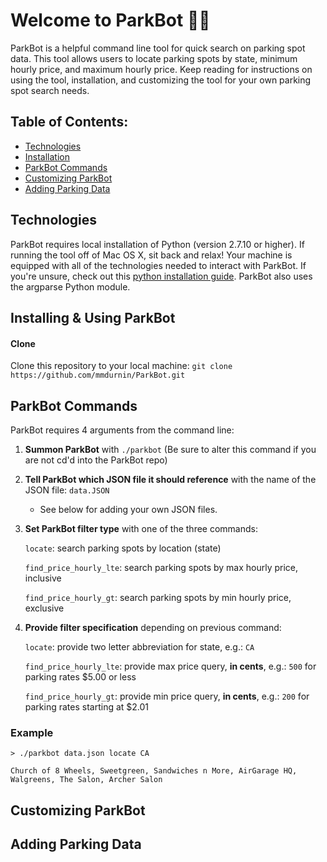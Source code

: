 # Welcome to ParkBot :car::robot:
ParkBot is a helpful command line tool for quick search on parking spot data. This tool allows users to locate parking spots by state, minimum hourly price, and maximum hourly price. Keep reading for instructions on using the tool, installation, and customizing the tool for your own parking spot search needs.

## Table of Contents:
* [Technologies](#technologies)
* [Installation](#installation)
* [ParkBot Commands](#commands)
* [Customizing ParkBot](#customize)
* [Adding Parking Data](#data)

## <a id="technologies"></a>Technologies ##
ParkBot requires local installation of Python (version 2.7.10 or higher). If running the tool off of Mac OS X, sit back and relax! Your machine is equipped with all of the technologies needed to interact with ParkBot. If you're unsure, check out this [python installation guide](https://wiki.python.org/moin/BeginnersGuide/Download). ParkBot also uses the argparse Python module.

## <a id="installation"></a>Installing & Using ParkBot ##
#### Clone 
Clone this repository to your local machine: 
`git clone https://github.com/mmdurnin/ParkBot.git`

## <a id="commands"></a>ParkBot Commands ##
ParkBot requires 4 arguments from the command line:
1. **Summon ParkBot** with ```./parkbot``` (Be sure to alter this command if you are not cd'd into the ParkBot repo)
2. **Tell ParkBot which JSON file it should reference** with the name of the JSON file: `data.JSON`
    - See below for adding your own JSON files.
3. **Set ParkBot filter type** with one of the three commands:

    `locate`: search parking spots by location (state)
    
    `find_price_hourly_lte`: search parking spots by max hourly price, inclusive
    
    `find_price_hourly_gt`: search parking spots by min hourly price, exclusive
    
4. **Provide filter specification** depending on previous command:

    `locate`: provide two letter abbreviation for state, e.g.: `CA`
    
    `find_price_hourly_lte`: provide max price query, **in cents**, e.g.: `500` for parking rates $5.00 or less
    
    `find_price_hourly_gt`: provide min price query, **in cents**, e.g.: `200` for parking rates starting at $2.01
    
### Example
```
> ./parkbot data.json locate CA
```
```
Church of 8 Wheels, Sweetgreen, Sandwiches n More, AirGarage HQ, Walgreens, The Salon, Archer Salon
```

## <a id="customize"></a>Customizing ParkBot ##

## <a id="data"></a>Adding Parking Data ##
